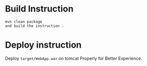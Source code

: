 

# Build Instruction


```
mvn clean package
and build the instruction .
```

# Deploy instruction

Deploy ```target/WebApp.war``` on tomcat Properly for Better Experience.

